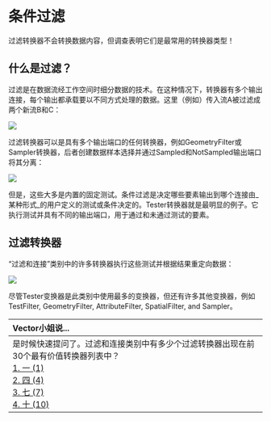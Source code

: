 # 条件过滤

过滤转换器不会转换数据内容，但调查表明它们是最常用的转换器类型！

## 什么是过滤？

过滤是在数据流经工作空间时细分数据的技术。在这种情况下，转换器有多个输出连接，每个输出都承载要以不同方式处理的数据。这里（例如）传入流A被过滤成两个新流B和C：

![](../../.gitbook/assets/img4.036.featurefilteringdiagramhalfscale.png)

过滤转换器可以是具有多个输出端口的任何转换器，例如GeometryFilter或Sampler转换器，后者创建数据样本选择并通过Sampled和NotSampled输出端口将其分离：

![](../../.gitbook/assets/img4.037.samplertransformers.png)

但是，这些大多是内置的固定测试。条件过滤是决定哪些要素输出到哪个连接由_某种形式_的用户定义的测试或条件决定的。Tester转换器就是最明显的例子。它执行测试并具有不同的输出端口，用于通过和未通过测试的要素。

## 过滤转换器

“过滤和连接”类别中的许多转换器执行这些测试并根据结果重定向数据：

![](../../.gitbook/assets/img4.038.filtertransformers.png)

尽管Tester变换器是此类别中使用最多的变换器，但还有许多其他变换器，例如TestFilter, GeometryFilter, AttributeFilter, SpatialFilter, and Sampler。

|  Vector小姐说... |
| :--- |
|  是时候快速提问了。过滤和连接类别中有多少个过滤转换器出现在前30个最有价值转换器列表中？  <br>[1. 一 \(1\)](http://52.73.3.37/fmedatastreaming/Manual/QAResponse2017.fmw?chapter=5&question=4&answer=1&DestDataset_TEXTLINE=C%3A%5CFMEOutput%5CQAResponse.html) <br>[2. 四 \(4\)](http://52.73.3.37/fmedatastreaming/Manual/QAResponse2017.fmw?chapter=5&question=4&answer=2&DestDataset_TEXTLINE=C%3A%5CFMEOutput%5CQAResponse.html) [<br>3. 七 \(7\)](http://52.73.3.37/fmedatastreaming/Manual/QAResponse2017.fmw?chapter=5&question=4&answer=3&DestDataset_TEXTLINE=C%3A%5CFMEOutput%5CQAResponse.html) <br>[4. 十 \(10\)](http://52.73.3.37/fmedatastreaming/Manual/QAResponse2017.fmw?chapter=5&question=4&answer=4&DestDataset_TEXTLINE=C%3A%5CFMEOutput%5CQAResponse.html) |

